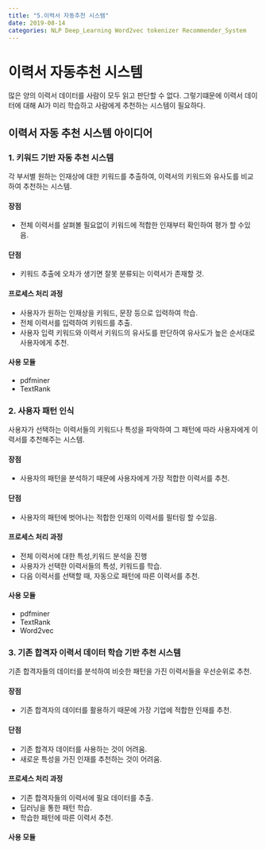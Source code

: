 ```yaml
---
title: "5.이력서 자동추천 시스템"
date: 2019-08-14
categories: NLP Deep_Learning Word2vec tokenizer Recommender_System
---
```

# 이력서 자동추천 시스템
많은 양의 이력서 데이터를 사람이 모두 읽고 판단할 수 없다. 그렇기떄문에 이력서 데이터에 대해 AI가 미리 학습하고 사람에게 추천하는 시스템이 필요하다.
## 이력서 자동 추천 시스템 아이디어

### 1. 키워드 기반 자동 추천 시스템
각 부서별 원하는 인재상에 대한 키워드를 추출하여, 이력서의 키워드와 유사도를 비교하여 추천하는 시스템.

#### 장점
- 전체 이력서를 살펴볼 필요없이 키워드에 적합한 인재부터 확인하여 평가 할 수있음.

#### 단점
- 키워드 추출에 오차가 생기면 잘못 분류되는 이력서가 존재할 것.

#### 프로세스 처리 과정
- 사용자가 원하는 인재상을 키워드, 문장 등으로 입력하여 학습.
- 전체 이력서를 입력하여 키워드를 추출.
- 사용자 입력 키워드와 이력서 키워드의 유사도를 판단하여 유사도가 높은 순서대로 사용자에게 추천.

#### 사용 모듈
- pdfminer
- TextRank
### 2. 사용자 패턴 인식
사용자가 선택하는 이력서들의 키워드나 특성을 파악하여 그 패턴에 따라 사용자에게 이력서를 추천해주는 시스템.

#### 장점
- 사용자의 패턴을 분석하기 때문에 사용자에게 가장 적합한 이력서를 추천.

#### 단점
- 사용자의 패턴에 벗어나는 적합한 인재의 이력서를 필터링 할 수있음.

#### 프로세스 처리 과정
- 전체 이력서에 대한 특성,키워드 분석을 진행
- 사용자가 선택한 이력서들의 특성, 키워드를 학습.
- 다음 이력서를 선택할 때, 자동으로 패턴에 따른 이력서를 추천.

#### 사용 모듈
- pdfminer
- TextRank
- Word2vec

### 3. 기존 합격자 이력서 데이터 학습 기반 추천 시스템
기존 합격자들의 데이터를 분석하여 비슷한 패턴을 가진 이력서들을 우선순위로 추천.

#### 장점
- 기존 합격자의 데이터를 활용하기 때문에 가장 기업에 적합한 인재를 추천.

#### 단점
- 기존 합격자 데이터를 사용하는 것이 어려움.
- 새로운 특성을 가진 인재를 추천하는 것이 어려움.

#### 프로세스 처리 과정
- 기존 합격자들의 이력서에 필요 데이터를 추출.
- 딥러닝을 통한 패턴 학습.
- 학습한 패턴에 따른 이력서 추천.

#### 사용 모듈
